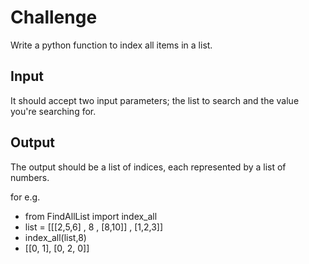 # Challenge
Write a python function to index all items in a list. 

## Input
 It should accept two input parameters; the list to search and the value you're searching for. 

## Output
The output should be a list of indices, each represented by a list of numbers.

for e.g. 

* from FindAllList import index_all
* list = [[[2,5,6] , 8 , [8,10]] , [1,2,3]]
* index_all(list,8)
* [[0, 1], [0, 2, 0]]
